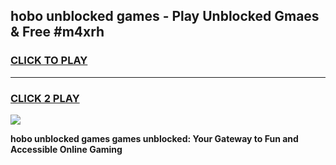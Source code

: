 
## hobo unblocked games - Play Unblocked Gmaes & Free #m4xrh
<h3>
<a href="https://premium.freeplayer.one?title=hobo_unblocked_games&ref=01M">CLICK TO PLAY</a></h3>
<hr>

<h3>
<a href="https://premium.freeplayer.one?title=hobo_unblocked_games&ref=01M">CLICK 2 PLAY</a>
  
</h3>

<a href="https://premium.freeplayer.one?title=hobo_unblocked_games&ref=01M"><img src="https://clearcache.store/games.png"></a>


**hobo unblocked games games unblocked: Your Gateway to Fun and Accessible Online Gaming**
